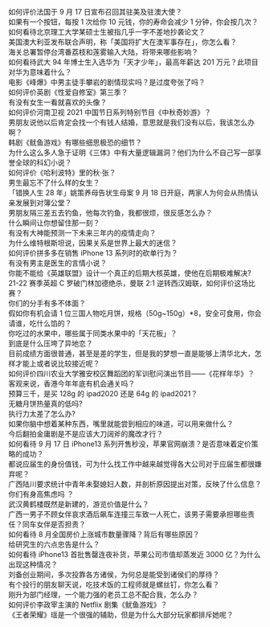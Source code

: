 如何评价法国于 9 月 17 日宣布召回其驻美及驻澳大使？  
如果有一个按钮，每按 1 次给你 10 元钱，你的寿命会减少 1 分钟，你会按几次？  
如何看待北京理工大学某硕士生被指几乎一字不差地抄袭论文？  
美国澳大利亚发布联合声明，称「美国将扩大在澳军事存在」，你怎么看？  
海关总署暂停台湾番荔枝和莲雾输入大陆，将带来哪些影响？  
如何看待武大 94 年博士生入选华为「天才少年」，最高年薪达 201 万元？此项目对华为意味着什么？  
电影《峰爆》中男主徒手攀岩的剧情现实吗？是过度夸张了吗？  
如何评价英剧《性爱自修室》第三季？  
有没有女生一看就喜欢的头像？  
如何评价河南卫视 2021 中国节日系列特别节目《中秋奇妙游》？  
男朋友说他以后肯定会找一个有钱人结婚，意思就是我们没有以后，我该怎么办啊？  
韩剧《鱿鱼游戏》有哪些细思极恐的细节？  
为什么这么多人急于证明《三体》中有大量逻辑漏洞？他们为什么不自己写一部享誉全球的科幻小说？  
如何评价《哈利波特》里的秋·张？  
男生最忘不了什么样的女生？  
「错换人生 28 年」姚策养母告状生母案 9 月 18 日开庭，两家人为何会从热情认亲发展到对簿公堂？  
男朋友隔三差五去钓鱼，他每次钓鱼，我都很烦，很反感怎么办？  
什么瞬间让你想留住那一刻？  
有没有大神能预测一下未来三年内的疫情走向？  
为什么维特根斯坦说，因果关系是世界上最大的迷信？  
如何评价拼多多在销售 iPhone 13 系列时的砍单行为？  
有没有男主是医生的言情小说？  
你能不能给《英雄联盟》设计一个真正的后期大核英雄，使他在后期极难解决?  
21-22 赛季英超 C 罗破门林加德绝杀，曼联 2:1 逆转西汉姆联，如何评价这场比赛？  
你们的分手有多不体面？  
假如你有机会请 1 位三国人物吃月饼，规格（50g~150g）*8，安全可食用，你会请谁，吃什么馅的？  
你吃过的水果中，哪些属于同类水果中的「天花板」？  
到底是什么压垮了异地恋？  
目前成绩方面很普通，甚至是差的学生，但是我的梦想一直是能够上清华北大，怎样才能上或者说比较接近呢？  
如何评价四川农业大学雅安校区舞蹈团的军训慰问演出节目——《花样年华》？  
客观来说，香港今年年底有机会通关吗？  
预算三千，是买 128g 的 ipad2020 还是 64g 的 ipad2021？  
无糖月饼热量真的低吗?  
执行力太差了怎么办?  
如果你脑中想着某种东西，嘴里就能尝到相应的味道，可以用来做什么？  
今后翻拍金庸剧是不是应该大刀阔斧的魔改才行？  
如何看待 9 月 17 日 iPhone13 系列开售秒没，苹果官网崩溃？是否意味着定价策略的成功？  
都说应届生的身份值钱，可为什么找工作中越来越觉得各大公司对于应届生都很嫌弃呢？  
广西陆川要求统计中青年未娶媳妇人数，并剖析原因提出对策，反映了什么信息？  
你们有身高焦虑吗 ？  
武汉黄鹤楼既然是新建的，游览价值是什么？  
广西一男子不顾女伴哀求酒后飙车连撞三车致一人死亡，该男子需要承担哪些责任？同车女伴是否担责？  
如何看待 8 月全国房价上涨城市数量骤降？背后有哪些原因？  
给研究生的六点忠告是什么？  
如何看待 iPhone13 首批售罄连夜补货，苹果公司市值却蒸发近 3000 亿？为什么出现这种情况？  
刘备创业期间，多次投靠各方诸侯，为何总是能受到诸侯们的厚待？  
有个投行的朋友聊天说，吃技术饭的工程师就是螺丝钉，你怎么看？  
刚升为部门经理，一个能力强的老员工总不配合我，怎么办？  
如何评价李政宰主演的 Netflix 剧集《鱿鱼游戏》？  
《王者荣耀》瑶是一个很强的辅助，但是为什么大部分玩家都排斥她呢？  

